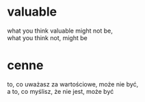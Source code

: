 # valuable

what you think valuable might not be,  
what you think not, might be  

# cenne

to, co uważasz za wartościowe, może nie być,  
a to, co myślisz, że nie jest, może być  